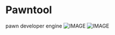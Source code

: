 # Pawntool
pawn developer engine
![IMAGE](https://img.shields.io/badge/C%23-.NET-blue) ![IMAGE](https://img.shields.io/badge/.NET-Core-blue)
